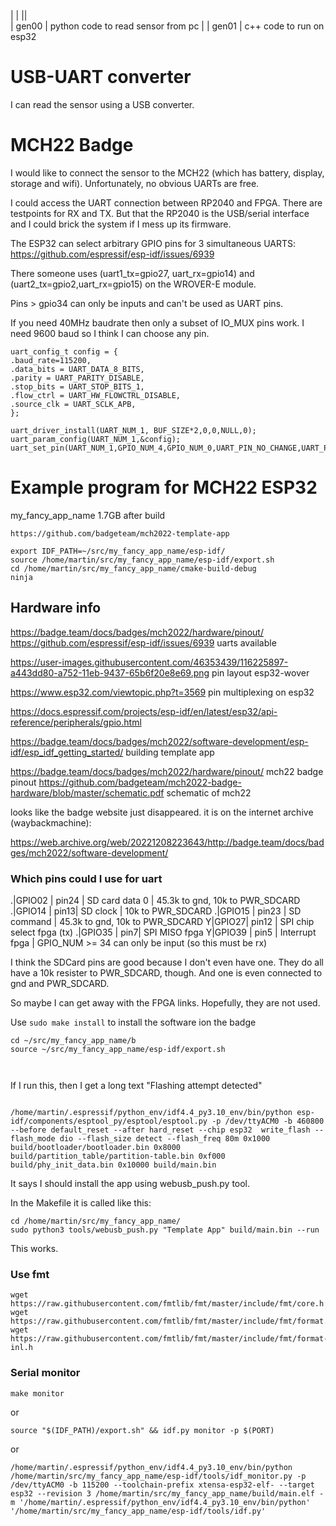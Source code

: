 
|	|	||	
|  gen00 | python code to read sensor from pc |
| gen01 |  c++ code to run on esp32
# USB-UART converter

I can read the sensor using a USB converter.

# MCH22 Badge

I would like to connect the sensor to the MCH22 (which has battery,
display, storage and wifi). Unfortunately, no obvious UARTs are free.


I could access the UART connection between RP2040 and FPGA. There are
testpoints for RX and TX. But that the RP2040 is the USB/serial
interface and I could brick the system if I mess up its firmware.


The ESP32 can select arbitrary GPIO pins for 3 simultaneous UARTS:
https://github.com/espressif/esp-idf/issues/6939

There someone uses (uart1_tx=gpio27, uart_rx=gpio14) and
(uart2_tx=gpio2,uart_rx=gpio15) on the WROVER-E module.

Pins > gpio34 can only be inputs and can't be used as UART pins.

If you need 40MHz baudrate then only a subset of IO_MUX pins work. I
need 9600 baud so I think I can choose any pin.

```
uart_config_t config = {
.baud_rate=115200,
.data_bits = UART_DATA_8_BITS,
.parity = UART_PARITY_DISABLE,
.stop_bits = UART_STOP_BITS_1,
.flow_ctrl = UART_HW_FLOWCTRL_DISABLE,
.source_clk = UART_SCLK_APB,
};

uart_driver_install(UART_NUM_1, BUF_SIZE*2,0,0,NULL,0);
uart_param_config(UART_NUM_1,&config);
uart_set_pin(UART_NUM_1,GPIO_NUM_4,GPIO_NUM_0,UART_PIN_NO_CHANGE,UART_PIN_NO_CHANGE);

```

# Example program for MCH22 ESP32

my_fancy_app_name 1.7GB after build

```
https://github.com/badgeteam/mch2022-template-app

```

```
export IDF_PATH=~/src/my_fancy_app_name/esp-idf/
source /home/martin/src/my_fancy_app_name/esp-idf/export.sh
cd /home/martin/src/my_fancy_app_name/cmake-build-debug
ninja

```

## Hardware info

https://badge.team/docs/badges/mch2022/hardware/pinout/
https://github.com/espressif/esp-idf/issues/6939 uarts available

https://user-images.githubusercontent.com/46353439/116225897-a443dd80-a752-11eb-9437-65b6f20e8e69.png pin layout esp32-wover

https://www.esp32.com/viewtopic.php?t=3569 pin multiplexing on esp32

https://docs.espressif.com/projects/esp-idf/en/latest/esp32/api-reference/peripherals/gpio.html

https://badge.team/docs/badges/mch2022/software-development/esp-idf/esp_idf_getting_started/ building template app


https://badge.team/docs/badges/mch2022/hardware/pinout/ mch22 badge pinout
https://github.com/badgeteam/mch2022-badge-hardware/blob/master/schematic.pdf schematic of mch22

looks like the badge website just disappeared. it is on the internet archive (waybackmachine):

https://web.archive.org/web/20221208223643/http://badge.team/docs/badges/mch2022/software-development/


### Which pins could I use for uart

.|GPIO02 | pin24  | SD card data 0 |  45.3k to gnd, 10k to PWR_SDCARD
.|GPIO14 | pin13| SD clock | 10k to PWR_SDCARD 
.|GPIO15 | pin23 | SD command | 45.3k to gnd, 10k to PWR_SDCARD
Y|GPIO27| pin12 | SPI chip select fpga (tx)
.|GPIO35 | pin7| SPI MISO fpga
Y|GPIO39 | pin5 |	   Interrupt fpga | GPIO_NUM >= 34 can only be input (so this must be rx)


I think the SDCard pins are good because I don't even have one. They
do all have a 10k resister to PWR_SDCARD, though. And one is even
connected to gnd and PWR_SDCARD.

So maybe I can get away with the FPGA links. Hopefully, they are not
used.

Use `sudo make install` to install the software ion the badge

```
cd ~/src/my_fancy_app_name/b
source ~/src/my_fancy_app_name/esp-idf/export.sh 



```


If I run this, then I get a long text "Flashing attempt detected"
```

/home/martin/.espressif/python_env/idf4.4_py3.10_env/bin/python esp-idf/components/esptool_py/esptool/esptool.py -p /dev/ttyACM0 -b 460800 --before default_reset --after hard_reset --chip esp32  write_flash --flash_mode dio --flash_size detect --flash_freq 80m 0x1000 build/bootloader/bootloader.bin 0x8000 build/partition_table/partition-table.bin 0xf000 build/phy_init_data.bin 0x10000 build/main.bin

```

It says I should install the app using webusb_push.py tool.

In the Makefile it is called like this:

```
cd /home/martin/src/my_fancy_app_name/
sudo python3 tools/webusb_push.py "Template App" build/main.bin --run

```

This works.


### Use fmt

```
wget https://raw.githubusercontent.com/fmtlib/fmt/master/include/fmt/core.h
wget https://raw.githubusercontent.com/fmtlib/fmt/master/include/fmt/format.h
wget https://raw.githubusercontent.com/fmtlib/fmt/master/include/fmt/format-inl.h
```


### Serial monitor

```
make monitor
```
or

```
source "$(IDF_PATH)/export.sh" && idf.py monitor -p $(PORT)
```
or

```
/home/martin/.espressif/python_env/idf4.4_py3.10_env/bin/python /home/martin/src/my_fancy_app_name/esp-idf/tools/idf_monitor.py -p /dev/ttyACM0 -b 115200 --toolchain-prefix xtensa-esp32-elf- --target esp32 --revision 3 /home/martin/src/my_fancy_app_name/build/main.elf -m '/home/martin/.espressif/python_env/idf4.4_py3.10_env/bin/python' '/home/martin/src/my_fancy_app_name/esp-idf/tools/idf.py'
```